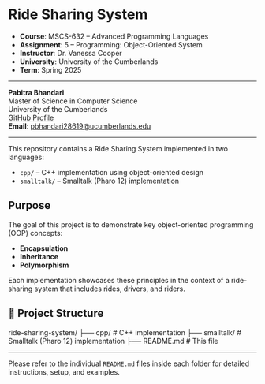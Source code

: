 # Ride Sharing System
- **Course**: MSCS-632 – Advanced Programming Languages  
- **Assignment**: 5 – Programming: Object-Oriented System  
- **Instructor**: Dr. Vanessa Cooper  
- **University**: University of the Cumberlands  
- **Term**: Spring 2025  

---

**Pabitra Bhandari**  
Master of Science in Computer Science  
University of the Cumberlands  
[GitHub Profile](https://github.com/PabitraBhandari/ride-sharing-system)  
**Email**: pbhandari28619@ucumberlands.edu

---

This repository contains a Ride Sharing System implemented in two languages:

- `cpp/` – C++ implementation using object-oriented design
- `smalltalk/` – Smalltalk (Pharo 12) implementation

## Purpose

The goal of this project is to demonstrate key object-oriented programming (OOP) concepts:

- **Encapsulation**
- **Inheritance**
- **Polymorphism**

Each implementation showcases these principles in the context of a ride-sharing system that includes rides, drivers, and riders.

## 📁 Project Structure
ride-sharing-system/ ├── cpp/ # C++ implementation ├── smalltalk/ # Smalltalk (Pharo 12) implementation ├── README.md # This file

---


Please refer to the individual `README.md` files inside each folder for detailed instructions, setup, and examples.

